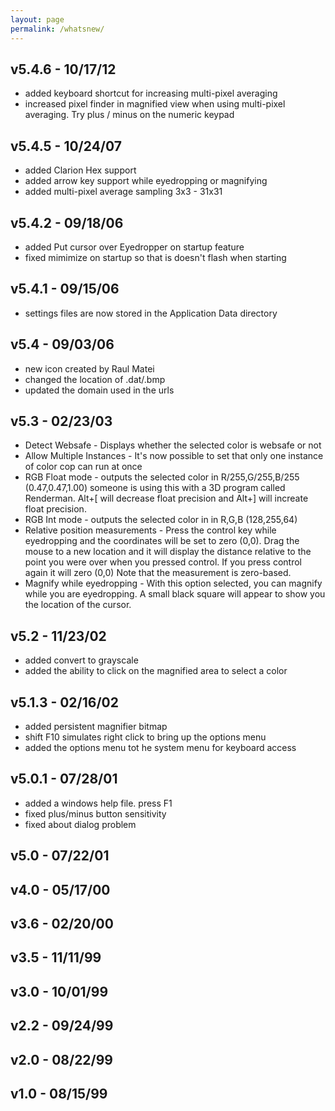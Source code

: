 ```yaml
---
layout: page
permalink: /whatsnew/
---
```


<h2>v5.4.6 - 10/17/12</h2>
<ul>
<li>added keyboard shortcut for increasing multi-pixel averaging</li>
<li>increased pixel finder in magnified view when using multi-pixel averaging. Try plus / minus on the numeric keypad</li>
</ul>

<h2>v5.4.5 - 10/24/07</h2>
<ul>
  <li>added Clarion Hex support</li>
  <li>added arrow key support while eyedropping or magnifying</li>
  <li>added multi-pixel average sampling 3x3 - 31x31</li>
</ul>

<h2>v5.4.2 - 09/18/06</h2>
<ul>
  <li>added Put cursor over Eyedropper on startup feature</li>
  <li>fixed mimimize on startup so that is doesn't flash when starting</li>
</ul>

<h2>v5.4.1 - 09/15/06</h2>
<ul>
  <li>settings files are now stored in the Application Data directory</li>
</ul>

<h2>v5.4 - 09/03/06</h2>
<ul>
  <li>new icon created by Raul Matei</li>
  <li>changed the location of .dat/.bmp</li>
  <li>updated the domain used in the urls</li>
</ul>

<h2>v5.3 - 02/23/03</h2>
<ul>
  <li>Detect Websafe - Displays whether the selected color is websafe or not</li>
  <li>Allow Multiple Instances - It's now possible to set that only one instance of color cop can run at once</li>
  <li>RGB Float mode - outputs the selected color in R/255,G/255,B/255 (0.47,0.47,1.00) someone is using this with a 3D program called Renderman.  Alt+[ will decrease float precision and Alt+] will increate float precision.</li>
  <li>RGB Int mode - outputs the selected color in in R,G,B (128,255,64)</li>
  <li>Relative position measurements - Press the control key while eyedropping and the coordinates will be set to zero (0,0).  Drag the mouse to a new location and it will display the distance relative to the point you were over when you pressed control.  If you press control again it will zero (0,0)  Note that the measurement is zero-based.</li>
  <li>Magnify while eyedropping - With this option selected, you can magnify while you are eyedropping.  A small black square will appear to show you the location of the cursor.</li>
</ul>

<h2>v5.2 - 11/23/02</h2>
<ul>
  <li>added convert to grayscale</li>
  <li>added the ability to click on the magnified area to select a color</li>
</ul>

<h2>v5.1.3 - 02/16/02</h2>
<ul>
  <li>added persistent magnifier bitmap</li>
  <li>shift F10 simulates right click to bring up the options menu</li>
  <li>added the options menu tot he system menu for keyboard access</li>
</ul>

<h2>v5.0.1 - 07/28/01</h2>
<ul>
  <li>added a windows help file.  press F1</li>
  <li>fixed plus/minus button sensitivity</li>
  <li>fixed about dialog problem</li>
</ul>

<h2>v5.0 - 07/22/01</h2>
<h2>v4.0 - 05/17/00</h2>
<h2>v3.6 - 02/20/00</h2>
<h2>v3.5 - 11/11/99</h2>
<h2>v3.0 - 10/01/99</h2>
<h2>v2.2 - 09/24/99</h2>
<h2>v2.0 - 08/22/99</h2>
<h2>v1.0 - 08/15/99</h2>